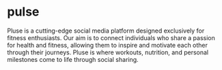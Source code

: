 # pulse
Pluse is a cutting-edge social media platform designed exclusively for fitness enthusiasts. Our aim is to connect individuals who share a passion for health and fitness, allowing them to inspire and motivate each other through their journeys. Pluse is where workouts, nutrition, and personal milestones come to life through social sharing.
